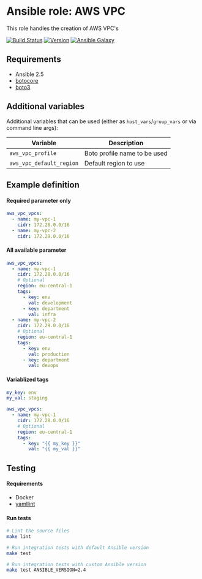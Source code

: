 # Ansible role: AWS VPC

This role handles the creation of AWS VPC's

[![Build Status](https://travis-ci.org/Flaconi/ansible-role-aws-vpc.svg?branch=master)](https://travis-ci.org/Flaconi/ansible-role-aws-vpc)
[![Version](https://img.shields.io/github/tag/Flaconi/ansible-role-aws-vpc.svg)](https://github.com/Flaconi/ansible-role-aws-vpc/tags)
[![Ansible Galaxy](https://img.shields.io/ansible/role/d/25919.svg)](https://galaxy.ansible.com/Flaconi/aws-vpc/)

## Requirements

* Ansible 2.5
* [botocore](https://pypi.org/project/botocore/)
* [boto3](https://pypi.org/project/boto3/)


## Additional variables

Additional variables that can be used (either as `host_vars`/`group_vars` or via command line args):

| Variable                 | Description                  |
|--------------------------|------------------------------|
| `aws_vpc_profile`        | Boto profile name to be used |
| `aws_vpc_default_region` | Default region to use        |


## Example definition

#### Required parameter only

```yml
aws_vpc_vpcs:
  - name: my-vpc-1
    cidr: 172.28.0.0/16
  - name: my-vpc-2
    cidr: 172.29.0.0/16
```

#### All available parameter
```yml
aws_vpc_vpcs:
  - name: my-vpc-1
    cidr: 172.28.0.0/16
    # Optional
    region: eu-central-1
    tags:
      - key: env
        val: development
      - key: department
        val: infra
  - name: my-vpc-2
    cidr: 172.29.0.0/16
    # Optional
    region: eu-central-1
    tags:
      - key: env
        val: production
      - key: department
        val: devops
```

#### Variablized tags

```yml
my_key: env
my_val: staging

aws_vpc_vpcs:
  - name: my-vpc-1
    cidr: 172.28.0.0/16
    # Optional
    region: eu-central-1
    tags:
      - key: "{{ my_key }}"
        val: "{{ my_val }}"
```


## Testing

#### Requirements

* Docker
* [yamllint](https://github.com/adrienverge/yamllint)

#### Run tests

```bash
# Lint the source files
make lint

# Run integration tests with default Ansible version
make test

# Run integration tests with custom Ansible version
make test ANSIBLE_VERSION=2.4
```
